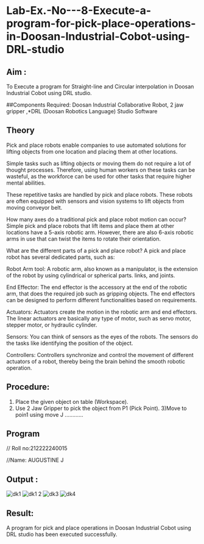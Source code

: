 # Lab-Ex.-No---8-Execute-a-program-for-pick-place-operations-in-Doosan-Industrial-Cobot-using-DRL-studio
## Aim :
To Execute a program for Straight-line and Circular interpolation in Doosan Industrial Cobot using DRL studio.

##Components Required: Doosan Industrial Collaborative Robot, 2 jaw gripper ,*DRL (Doosan Robotics Language) Studio Software


## Theory 
Pick and place robots enable companies to use automated solutions for lifting objects from one location and placing them at other locations.

Simple tasks such as lifting objects or moving them do not require a lot of thought processes. Therefore, using human workers on these tasks can be wasteful, as the workforce can be used for other tasks that require higher mental abilities.

These repetitive tasks are handled by pick and place robots. These robots are often equipped with sensors and vision systems to lift objects from moving conveyor belt.

How many axes do a traditional pick and place robot motion can occur?
Simple pick and place robots that lift items and place them at other locations have a 5-axis robotic arm. However, there are also 6-axis robotic arms in use that can twist the items to rotate their orientation.

What are the different parts of a pick and place robot?
A pick and place robot has several dedicated parts, such as:

Robot Arm tool: A robotic arm, also known as a manipulator, is the extension of the robot by using cylindrical or spherical parts. links, and joints.

End Effector: The end effector is the accessory at the end of the robotic arm, that does the required job such as gripping objects. The end effectors can be designed to perform different functionalities based on requirements.

Actuators: Actuators create the motion in the robotic arm and end effectors. The linear actuators are basically any type of motor, such as servo motor, stepper motor, or hydraulic cylinder.

Sensors: You can think of sensors as the eyes of the robots. The sensors do the tasks like identifying the position of the object.

Controllers: Controllers synchronize and control the movement of different actuators of a robot, thereby being the brain behind the smooth robotic operation.



## Procedure:


1) Place the given object on table (Workspace).
2) Use 2 Jaw Gripper to pick the object from P1 (Pick Point). 
3)Move to poin1 using move J
............


## Program 
// Roll no:212222240015

//Name: AUGUSTINE J

## Output : 

![dk1](https://github.com/DARIOGEORGE/Lab-Ex.-No---8-Execute-a-program-for-pick-place-operations-in-Doosan-Industrial-Cobot-using-DRL-st/assets/118704873/8ffe7a8d-ed4c-4ac2-a598-a0f08df6255e)
![dk1 2](https://github.com/DARIOGEORGE/Lab-Ex.-No---8-Execute-a-program-for-pick-place-operations-in-Doosan-Industrial-Cobot-using-DRL-st/assets/118704873/18b78c92-be45-4372-b280-7f7e4487072c)
![dk3](https://github.com/DARIOGEORGE/Lab-Ex.-No---8-Execute-a-program-for-pick-place-operations-in-Doosan-Industrial-Cobot-using-DRL-st/assets/118704873/8594f0ce-0881-4be8-96c4-aad56acd9fd3)
![dk4](https://github.com/DARIOGEORGE/Lab-Ex.-No---8-Execute-a-program-for-pick-place-operations-in-Doosan-Industrial-Cobot-using-DRL-st/assets/118704873/c02a09ab-125b-4ce4-b460-3a2b143e06b2)


## Result: 

A program for pick and place operations in Doosan Industrial Cobot using DRL studio has been executed successfully.

